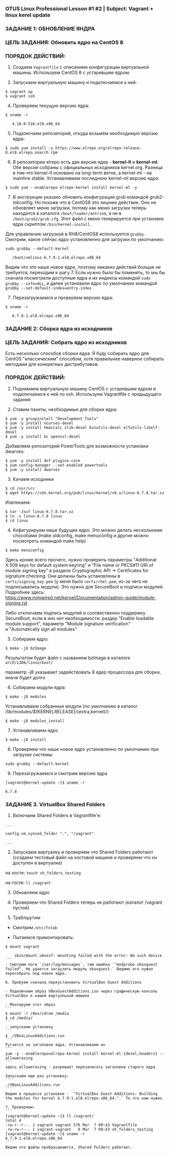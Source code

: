 ### OTUS Linux Professional Lesson #1 #2 | Subject: Vagrant + linux kerel update
 
### ЗАДАНИЕ 1: ОБНОВЛЕНИЕ ЯНДРА

### ЦЕЛЬ ЗАДАНИЯ: Обновить ядро на CentOS 8

### ПОРЯДОК ДЕЙСТВИЙ:

1. Создаем `Vagrantfile` с описанием конфигурации виртуальной машины. Используем CentOS 8 с устаревшим ядром.

2. Запускаем виртуальную машину и подключаемся к ней:
```
$ vagrant up
$ vagrant ssh
```
4. Проверяем текущую версию ядра:
```
$ uname -r
   
   4.18.0-516.el8.x86_64
```
5. Подключаем репозиторий, откуда возьмём необходимую версию ядра:
```
$ sudo yum install -y https://www.elrepo.org/elrepo-release-8.el8.elrepo.noarch.rpm 
```
6. В репозитории elrepo есть две версии ядер - **kernel-lt** и **kernel-ml**. Обе версии собраны с официальных исходников kernel.org.
Разница в том что kernel-lt основано на long-term ветке, а kernel-ml - на mainline stable. 
Устанавливаем последнюю kernel-ml версию ядра:
```
$ sudo yum --enablerepo elrepo-kernel install kernel-ml -y
```
7. В инструкции указано обновить конфигурации grub командой grub2-mkconfig. Но похоже что в CentOS8 это лишнее действие. Оно не обновляет меню загрузки,
потому как меню загрузки теперь находится в каталоге `/boot/loader/entrie`s, а не в `/boot/grub2/grub.cfg`. Этот файл с меню генерируется при установке ядра скриптом `/bin/kernel-install`.

Для управления загрузкой в RH8/CentOS8 используется `grubby`. Cмотрим, какое сейчас ядро установленно для загрузки по умолчанию:
```
sudo grubby --default-kernel
   
   /boot/vmlinuz-6.7.9-1.el8.elrepo.x86_64
```  
Видим что это наше новое ядро, поэтому никаких действий больше не требуется, переходим к шагу 7. Если нужно было бы поменять, то мы бы сначала посмотрели доступные ядра и их индексы 
командой `sudo grubby --info=ALL`, и далее установили ядро по умолчанию командой `grubby --set-default-index=entry-index`

7. Перезагружаемся и проверяем версию ядра:
```
$ uname -r
   
   6.7.8-1.el8.elrepo.x86_64
```


### ЗАДАНИЕ 2: Сборка ядра из исходников

### ЦЕЛЬ ЗАДАНИЯ: Собрать ядро из исходников

Есть несколько способов сборки ядра. Я буду собирать ядро для CentOS "классическим" способом, хотя правильнее наверное собирать методами для конкретных дистрибутивов.

### ПОРЯДОК ДЕЙСТВИЙ:

1. Поднимаем виртуальную машину CentOS с устаревшим ядром и подключаемся к ней по ssh. Используем Vagrantfile с предыдущего задания

2. Ставим пакеты, необходимые для сборки ядра:
```
$ yum -y groupinstall "Development Tools"
$ yum -y install ncurses-devel
$ yum -y install hmaccalc zlib-devel binutils-devel elfutils-libelf-devel
$ yum -y install bc openssl-devel
```
Добавляем репозиторий PowerTools для возможности установки dwarves:
```
$ yum -y install dnf-plugins-core
$ yum config-manager --set-enabled powertools
$ yum -y install dwarves
```
3. Качаем исходники
```
$ cd /usr/src
$ wget https://cdn.kernel.org/pub/linux/kernel/v6.x/linux-6.7.8.tar.xz
```
Извлекаем:
```
$ tar -Jxvf linux-6.7.8.tar.xz
$ ln -s linux-6.7.8 linux
$ cd linux
```
4. Кофигурируем наше будущее ядро. Это можно делать несколькими способами (make oldconfig, make menuconfig и другие можно посмотреть командой make help)
```
$ make menuconfig
```
Здесь кроме всего прочего, нужно проверить параметры "Additional X.509 keys for default system keyring" и "File name or PKCS#11 URI of module signing key" в разделе
Cryptographic API -> Certificates for signature checking. Они должны быть установлены в `certs/signing_key.pem` (у меня было `certs/rhel.pem`, из-за чего не подписывались модули). 
Это нужно для SecureBoot и подписи модулей. Подробнее здесь: https://www.mjmwired.net/kernel/Documentation/admin-guide/module-signing.rst

Либо отключаем подпись модулей и соотвественно поддержку SecureBoot, если в них нет необходимости: раздер "Enable loadable module support", параметр "Module signature verification"  
и "Automatically sign all modules"

5. Собираем ядро:
```
$ make -j8 bzImage
```
Результатом будет файл с названием bzImage в каталоге `arch/i386/linux/boot/`

параметр -j8 указывает задействовать 8 ядер процессора для сборки, иначе будет долго

6. Собираем модули ядра: 
```
$ make -j8 modules
```
Устанавливаем собранные модули (по умолчанию в каталог /lib/modules/$(KERNELRELEASE)/{extra,kernel}/)
```
$ make -j8 modules_install 
```
7. Устанавливаем ядро
```
$ make -j8 install
```
8. Проверяем что наше новое ядро установленно по умолчанию при загрузке системы:
```
sudo grubby --default-kernel
```
9. Перезагружаемся и смотрим версию ядра
```
[vagrant@kernel-update ~]$ uname -r

6.7.8
```

### ЗАДАНИЕ 3. VirtualBox Shared Folders

1. Включаем Shared Folders в Vagrantfile'е:
```
...

config.vm.synced_folder ".", "/vagrant"

...
```
2. Запускаем виртуалку и проверяем что Shared Folders работают (создаем тестовый файл на хостовой машине и проверяем что он доступен в виртуалке)

на хосте: `touch sh_folders_testing`

на госте: `ll /vagrant`

3. Обновляем ядро 

4. Проверяем что Shared Folders теперь не работают (каталог /vagrant пустой)

5. Траблшутим

- Смотрим `/etc/fstab`

- Пытаемся примонтировать:
````
$ mount vagrant

    sbin/mount.vboxsf: mounting failed with the error: No such device
```
- Смотрим логи `/var/log/messages`, там ошибка `"modprobe vboxguest failed". Не удается загрузить модуль vboxguest.` Видимо его нужно пересобрать под новое ядро. 

6. Пробуем сначала переустановить VirtualBox Guest Additions

- Подключаем образ VBoxGuestAdditions.iso через графическую консоль VirtualBox к нашей виртуальной машине

- Монтируем этот образ
```
$ mount -r /dev/cdrom /media
$ cd /media/
```
- запускаем установку 
```
$ ./VBoxLinuxAdditions.run
```
Ругается на заголовки ядра. Устанавливаем их
```
yum -y --enablerepo=elrepo-kernel install kernel-ml-{devel,headers} --allowerasing
```
здесь allowerasing - разрешает перезаписать заголовки старого ядра

Запускаем еще раз установку:
```
./VBoxLinuxAdditions.run
```
Видим в процессе установки - `"VirtualBox Guest Additions: Building the modules for kernel 6.7.9-1.el8.elrepo.x86_64.".` То что нам нужно. 

7. Проверяем:
```
[vagrant@kernel-update ~]$ ll /vagrant/
total 4
-rw-r--r--. 1 vagrant vagrant 576 Mar  7 09:43 Vagrantfile
-rw-rw-r--. 1 vagrant vagrant   0 Mar  7 09:43 sh_folders_testing
[vagrant@kernel-update ~]$ uname -r
6.7.9-1.el8.elrepo.x86_64
```
Видим что файлы пробрасываются, Shared Folders работает.











